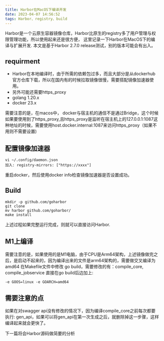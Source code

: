 ```yaml
---
title: Harbor在MacOS下编译开发
date: 2023-04-07 14:56:52
tags: Harbor、registry、build
---
```

Harbor是一个云原生容器镜像仓库，Harbor比原生的registry多了用户管理与权限管理功能，所以使用起来还是很方便， 这里记录一下Harbor在MacOS下的编译与扩展开发. 本文是基于Harbor 2.7.0 release测试，别的版本可能会有出入。
## requirment
- Harbor在本地编译时，由于所需的依赖包过多，而且大部分是从dockerhub官方仓库下载，所以在国内有的时候拉取镜像很慢，需要搭配镜像加速器使用。
- 另外可能还需要https_proxy
- golang 1.20.x
- docker 23.x

需要注意的是，在macos中， docker与宿主机的通信不是通过Bridge，这个时候如果要使用到了https_proxy,且https_proxy是监听在宿主机上的127.0.0.1:1087这种地址的时候，需要使用host.docker.internal:1087来访问https_proxy（如果不用则不需要设置)

## 配置镜像加速器
```
vi ~/.config/daemon.json
加入: registry-mirrors: ["https://xxxx"]
```
重启docker，然后使用docker info检查镜像加速器是否设置成功。

## Build
```
mkdir -p github.com/goharbor
git clone 
mv harbor github.com/goharbor/
make install
```
上述过程如果完整运行完成，则就可以直接访问Harbor.

## M1上编译
需要注意的是，如果使用的是M1电脑，由于CPU是Arm64架构，上述镜像做完之后，是启动不起来的，因为编译出来的文件是arm64架构的，需要做交叉编译为amd64
在Makefile文件中修改 go build，需要修改的有：compile_core, compile_jobservice
直接在go build后边加上:
```
-e GOOS=linux -e GOARCH=amd64
```

## 需要注意的点
如果在对swagger api没有修改的情况下，因为编译compile_core之前每次都要执行: gen_api，如果可以将gen_api在第一次生成之后，就删除掉这一步骤，这样编译起来就会更快了。

下一篇将会Harbor源码做简要的分析